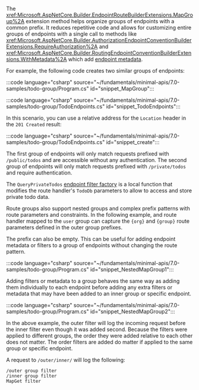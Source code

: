 The <xref:Microsoft.AspNetCore.Builder.EndpointRouteBuilderExtensions.MapGroup%2A> extension method helps organize groups of endpoints with a common prefix. It reduces repetitive code and allows for customizing entire groups of endpoints with a single call to methods like <xref:Microsoft.AspNetCore.Builder.AuthorizationEndpointConventionBuilderExtensions.RequireAuthorization%2A> and <xref:Microsoft.AspNetCore.Builder.RoutingEndpointConventionBuilderExtensions.WithMetadata%2A> which add [endpoint metadata](xref:fundamentals/routing#endpoint-metadata).

For example, the following code creates two similar groups of endpoints:

:::code language="csharp" source="~/fundamentals/minimal-apis/7.0-samples/todo-group/Program.cs" id="snippet_MapGroup":::

:::code language="csharp" source="~/fundamentals/minimal-apis/7.0-samples/todo-group/TodoEndpoints.cs" id="snippet_TodoEndpoints":::

In this scenario, you can use a relative address for the `Location` header in the `201 Created` result:

:::code language="csharp" source="~/fundamentals/minimal-apis/7.0-samples/todo-group/TodoEndpoints.cs" id="snippet_create":::

The first group of endpoints will only match requests prefixed with `/public/todos` and are accessible without any authentication. The second group of endpoints will only match requests prefixed with `/private/todos` and require authentication.

The `QueryPrivateTodos` [endpoint filter factory](xref:fundamentals/minimal-apis/min-api-filters) is a local function that modifies the route handler's `TodoDb` parameters to allow to access and store private todo data.

Route groups also support nested groups and complex prefix patterns with route parameters and constraints. In the following example, and route handler mapped to the `user` group can capture the `{org}` and `{group}` route parameters defined in the outer group prefixes.

The prefix can also be empty. This can be useful for adding endpoint metadata or filters to a group of endpoints without changing the route pattern.

:::code language="csharp" source="~/fundamentals/minimal-apis/7.0-samples/todo-group/Program.cs" id="snippet_NestedMapGroup1":::

Adding filters or metadata to a group behaves the same way as adding them individually to each endpoint before adding any extra filters or metadata that may have been added to an inner group or specific endpoint.

:::code language="csharp" source="~/fundamentals/minimal-apis/7.0-samples/todo-group/Program.cs" id="snippet_NestedMapGroup2":::

In the above example, the outer filter will log the incoming request before the inner filter even though it was added second. Because the filters were applied to different groups, the order they were added relative to each other does not matter. The order filters are added do matter if applied to the same group or specific endpoint.

A request to `/outer/inner/` will log the following:

```dotnetcli
/outer group filter
/inner group filter
MapGet filter
```
